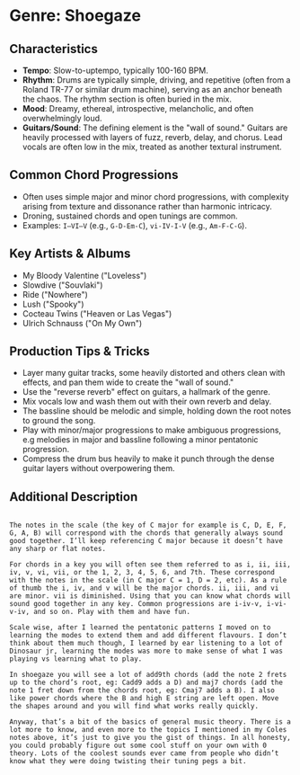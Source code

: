 # Genre: Shoegaze

## Characteristics
- **Tempo**: Slow-to-uptempo, typically 100-160 BPM.
- **Rhythm**: Drums are typically simple, driving, and repetitive (often from a Roland TR-77 or similar drum machine), serving as an anchor beneath the chaos. The rhythm section is often buried in the mix.
- **Mood**: Dreamy, ethereal, introspective, melancholic, and often overwhelmingly loud.
- **Guitars/Sound**: The defining element is the "wall of sound." Guitars are heavily processed with layers of fuzz, reverb, delay, and chorus. Lead vocals are often low in the mix, treated as another textural instrument.

## Common Chord Progressions
- Often uses simple major and minor chord progressions, with complexity arising from texture and dissonance rather than harmonic intricacy.
- Droning, sustained chords and open tunings are common.
- Examples: `I–VI–V` (e.g., `G-D-Em-C`), `vi-IV-I-V` (e.g., `Am-F-C-G`).

## Key Artists & Albums
- My Bloody Valentine ("Loveless")
- Slowdive ("Souvlaki")
- Ride ("Nowhere")
- Lush ("Spooky")
- Cocteau Twins ("Heaven or Las Vegas")
- Ulrich Schnauss ("On My Own")

## Production Tips & Tricks
- Layer many guitar tracks, some heavily distorted and others clean with effects, and pan them wide to create the "wall of sound."
- Use the "reverse reverb" effect on guitars, a hallmark of the genre.
- Mix vocals low and wash them out with their own reverb and delay.
- The bassline should be melodic and simple, holding down the root notes to ground the song.
- Play with minor/major progressions to make ambiguous progressions, e.g melodies in major and bassline following a minor pentatonic progression. 
- Compress the drum bus heavily to make it punch through the dense guitar layers without overpowering them.

## Additional Description

```Learn the major scale patterns, and be able to identify the notes in the scale. This will help you learn the fretboard.

The notes in the scale (the key of C major for example is C, D, E, F, G, A, B) will correspond with the chords that generally always sound good together. I’ll keep referencing C major because it doesn’t have any sharp or flat notes.

For chords in a key you will often see them referred to as i, ii, iii, iv, v, vi, vii, or the 1, 2, 3, 4, 5, 6, and 7th. These correspond with the notes in the scale (in C major C = 1, D = 2, etc). As a rule of thumb the i, iv, and v will be the major chords. ii, iii, and vi are minor. vii is diminished. Using that you can know what chords will sound good together in any key. Common progressions are i-iv-v, i-vi-v-iv, and so on. Play with them and have fun.

Scale wise, after I learned the pentatonic patterns I moved on to learning the modes to extend them and add different flavours. I don’t think about them much though, I learned by ear listening to a lot of Dinosaur jr, learning the modes was more to make sense of what I was playing vs learning what to play.

In shoegaze you will see a lot of add9th chords (add the note 2 frets up to the chord’s root, eg: Cadd9 adds a D) and maj7 chords (add the note 1 fret down from the chords root, eg: Cmaj7 adds a B). I also like power chords where the B and high E string are left open. Move the shapes around and you will find what works really quickly.

Anyway, that’s a bit of the basics of general music theory. There is a lot more to know, and even more to the topics I mentioned in my Coles notes above, it’s just to give you the gist of things. In all honesty, you could probably figure out some cool stuff on your own with 0 theory. Lots of the coolest sounds ever came from people who didn’t know what they were doing twisting their tuning pegs a bit.